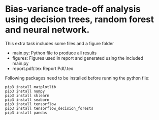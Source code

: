 # Bias-variance trade-off analysis using decision trees, random forest and neural network.

This extra task includes some files and a figure folder
- main.py:  Python file to produce all results
- figures:  Figures used in report and generated using the included main.py
- report.pdf/.tex    Report Pdf/.tex  

Following packages need to be installed before running the python file:
```
pip3 install matplotlib
pip3 install numpy 
pip3 install sklearn
pip3 install seaborn
pip3 install tensorflow
pip3 install tensorflow_decision_forests
pip3 install pandas
```
